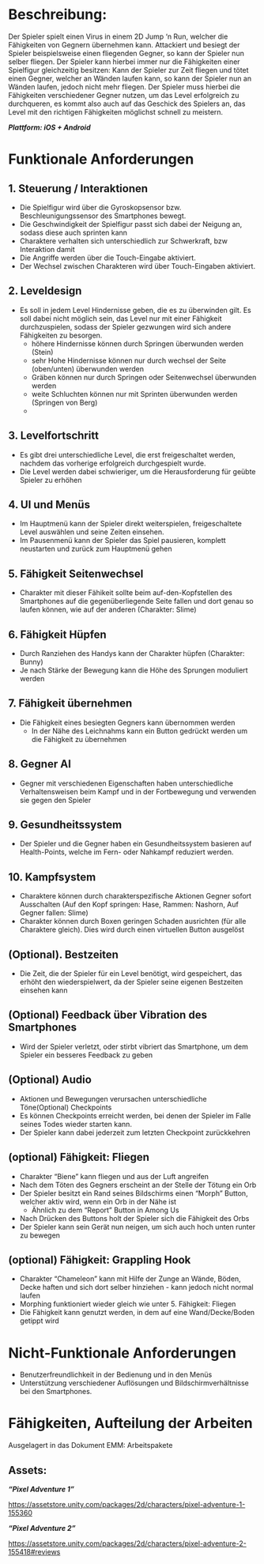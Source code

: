 # Beschreibung:
Der Spieler spielt einen Virus in einem 2D Jump ‘n Run, welcher die Fähigkeiten von
Gegnern übernehmen kann. Attackiert und besiegt der Spieler beispielsweise einen
fliegenden Gegner, so kann der Spieler nun selber fliegen.
Der Spieler kann hierbei immer nur die Fähigkeiten einer Spielfigur gleichzeitig besitzen:
Kann der Spieler zur Zeit fliegen und tötet einen Gegner, welcher an Wänden laufen kann,
so kann der Spieler nun an Wänden laufen, jedoch nicht mehr fliegen.
Der Spieler muss hierbei die Fähigkeiten verschiedener Gegner nutzen, um das Level
erfolgreich zu durchqueren, es kommt also auch auf das Geschick des Spielers an, das
Level mit den richtigen Fähigkeiten möglichst schnell zu meistern.

***Plattform: iOS + Android***

# Funktionale Anforderungen

## 1. Steuerung / Interaktionen
- Die Spielfigur wird über die Gyroskopsensor bzw. Beschleunigungssensor des
Smartphones bewegt.
- Die Geschwindigkeit der Spielfigur passt sich dabei der Neigung an, sodass diese
auch sprinten kann
- Charaktere verhalten sich unterschiedlich zur Schwerkraft, bzw Interaktion damit
- Die Angriffe werden über die Touch-Eingabe aktiviert.
- Der Wechsel zwischen Charakteren wird über Touch-Eingaben aktiviert.

## 2. Leveldesign
- Es soll in jedem Level Hindernisse geben, die es zu überwinden gilt. Es soll dabei
nicht möglich sein, das Level nur mit einer Fähigkeit durchzuspielen, sodass der
Spieler gezwungen wird sich andere Fähigkeiten zu besorgen.
  - höhere Hindernisse können durch Springen überwunden werden (Stein)
  - sehr Hohe Hindernisse können nur durch wechsel der Seite (oben/unten) überwunden werden
  - Gräben können nur durch Springen oder Seitenwechsel überwunden werden
  - weite Schluchten können nur mit Sprinten überwunden werden (Springen von Berg)
  - 
## 3. Levelfortschritt
- Es gibt drei unterschiedliche Level, die erst freigeschaltet werden, nachdem das
vorherige erfolgreich durchgespielt wurde.
- Die Level werden dabei schwieriger, um die Herausforderung für geübte Spieler zu
erhöhen

## 4. UI und Menüs
- Im Hauptmenü kann der Spieler direkt weiterspielen, freigeschaltete Level
auswählen und seine Zeiten einsehen.
- Im Pausenmenü kann der Spieler das Spiel pausieren, komplett neustarten und
zurück zum Hauptmenü gehen

## 5. Fähigkeit Seitenwechsel
- Charakter mit dieser Fähikeit sollte beim auf-den-Kopfstellen des Smartphones auf die gegenüberliegende Seite fallen und dort genau so laufen können, wie auf der anderen (Charakter: Slime)

## 6. Fähigkeit Hüpfen
- Durch Ranziehen des Handys kann der Charakter hüpfen (Charakter: Bunny)
- Je nach Stärke der Bewegung kann die Höhe des Sprungen moduliert werden

## 7. Fähigkeit übernehmen
- Die Fähigkeit eines besiegten Gegners kann übernommen werden
  - In der Nähe des Leichnahms kann ein Button gedrückt werden um die Fähigkeit zu übernehmen

## 8. Gegner AI
- Gegner mit verschiedenen Eigenschaften haben unterschiedliche Verhaltensweisen
beim Kampf und in der Fortbewegung und verwenden sie gegen den Spieler

## 9. Gesundheitssystem
- Der Spieler und die Gegner haben ein Gesundheitssystem basieren auf
Health-Points, welche im Fern- oder Nahkampf reduziert werden.

## 10. Kampfsystem
- Charaktere können durch charakterspezifische Aktionen Gegner sofort Ausschalten (Auf den Kopf springen: Hase, Rammen: Nashorn, Auf Gegner fallen: Slime)
- Charakter können durch Boxen geringen Schaden ausrichten (für alle Charaktere gleich). Dies wird durch einen virtuellen Button ausgelöst

## (Optional). Bestzeiten
- Die Zeit, die der Spieler für ein Level benötigt, wird gespeichert, das erhöht den
wiederspielwert, da der Spieler seine eigenen Bestzeiten einsehen kann

## (Optional) Feedback über Vibration des Smartphones
- Wird der Spieler verletzt, oder stirbt vibriert das Smartphone, um dem Spieler ein
besseres Feedback zu geben

## (Optional) Audio
- Aktionen und Bewegungen verursachen unterschiedliche Töne(Optional) Checkpoints
- Es können Checkpoints erreicht werden, bei denen der Spieler im Falle seines Todes
wieder starten kann.
- Der Spieler kann dabei jederzeit zum letzten Checkpoint zurückkehren

## (optional) Fähigkeit: Fliegen
- Charakter “Biene” kann fliegen und aus der Luft angreifen
- Nach dem Töten des Gegners erscheint an der Stelle der Tötung ein Orb
- Der Spieler besitzt ein Rand seines Bildschirms einen “Morph” Button, welcher aktiv
wird, wenn ein Orb in der Nähe ist
  - Ähnlich zu dem “Report” Button in Among Us
- Nach Drücken des Buttons holt der Spieler sich die Fähigkeit des Orbs
- Der Spieler kann sein Gerät nun neigen, um sich auch hoch unten runter zu
bewegen
## (optional) Fähigkeit: Grappling Hook
- Charakter “Chameleon” kann mit Hilfe der Zunge an Wände, Böden, Decke haften
und sich dort selber hinziehen - kann jedoch nicht normal laufen
- Morphing funktioniert wieder gleich wie unter 5. Fähigkeit: Fliegen
- Die Fähigkeit kann genutzt werden, in dem auf eine Wand/Decke/Boden getippt wird

# Nicht-Funktionale Anforderungen
- Benutzerfreundlichkeit in der Bedienung und in den Menüs
- Unterstützung verschiedener Auflösungen und Bildschirmverhältnisse bei den
Smartphones.

# Fähigkeiten, Aufteilung der Arbeiten
Ausgelagert in das Dokument EMM: Arbeitspakete

## Assets:
***“Pixel Adventure 1”***

https://assetstore.unity.com/packages/2d/characters/pixel-adventure-1-155360

***“Pixel Adventure 2”***

https://assetstore.unity.com/packages/2d/characters/pixel-adventure-2-155418#reviews
